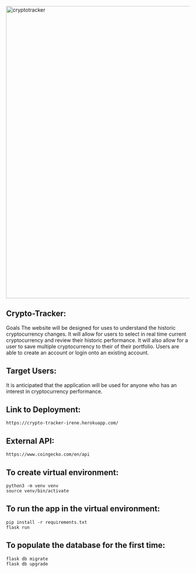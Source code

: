 <img width="800" alt="cryptotracker" src="https://user-images.githubusercontent.com/30131788/156815456-87c8de61-c582-4802-93b6-fb19bc8dffcc.png">

## Crypto-Tracker: ##
Goals
The website will be designed for uses to understand the historic cryptocurrency changes. It will allow for users to select in real time current cryptocurrency and review their historic performance. It will also allow for a user to save multiple cryptocurrency to their of their portfolio. Users are able to create an account or login onto an existing account.


## Target Users: ##

It is anticipated that the application will be used for anyone who has an interest in cryptocurrency performance.


## Link to Deployment: ##
```
https://crypto-tracker-irene.herokuapp.com/
```

## External API: ##
```
https://www.coingecko.com/en/api
```


## To create virtual environment: ##
```
python3 -m venv venv
source venv/bin/activate
```

## To run the app in the virtual environment: ## 
```
pip install -r requirements.txt
flask run
```

## To populate the database for the first time: ##
```
flask db migrate
flask db upgrade
```